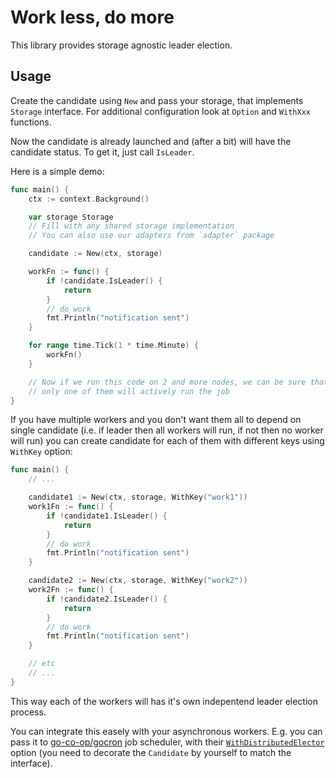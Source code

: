 # Work less, do more

This library provides storage agnostic leader election.

## Usage

Create the candidate using `New` and pass your storage, that implements `Storage` interface. For additional configuration look at `Option` and `WithXxx` functions.

Now the candidate is already launched and (after a bit) will have the candidate status. To get it, just call `IsLeader`. 

Here is a simple demo:

```go
func main() {
	ctx := context.Background()

	var storage Storage
	// Fill with any shared storage implementation
    // You can also use our adapters from `adapter` package

	candidate := New(ctx, storage)

	workFn := func() {
		if !candidate.IsLeader() {
			return
		}
		// do work
		fmt.Println("notification sent")
	}

	for range time.Tick(1 * time.Minute) {
		workFn()
	}

	// Now if we run this code on 2 and more nodes, we can be sure that
	// only one of them will actively run the job
}
```

If you have multiple workers and you don't want them all to depend on single candidate (i.e. if leader then all workers will run, if not then no worker will run) you can create candidate for each of them with different keys using `WithKey` option:

```go
func main() {
    // ...

	candidate1 := New(ctx, storage, WithKey("work1"))
	work1Fn := func() {
		if !candidate1.IsLeader() {
			return
		}
		// do work
		fmt.Println("notification sent")
	}

	candidate2 := New(ctx, storage, WithKey("work2"))
	work2Fn := func() {
		if !candidate2.IsLeader() {
			return
		}
		// do work
		fmt.Println("notification sent")
	}

    // etc
    // ...
}
```

This way each of the workers will has it's own indepentend leader election process.

You can integrate this easely with your asynchronous workers. E.g. you can pass it to [go-co-op/gocron](https://github.com/go-co-op/gocron) job scheduler, with their [`WithDistributedElector`](https://pkg.go.dev/github.com/go-co-op/gocron/v2#WithDistributedElector) option (you need to decorate the `Candidate` by yourself to match the interface).
